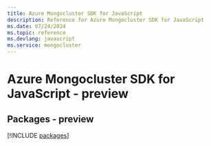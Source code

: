 ```yaml
---
title: Azure Mongocluster SDK for JavaScript
description: Reference for Azure Mongocluster SDK for JavaScript
ms.date: 07/24/2024
ms.topic: reference
ms.devlang: javascript
ms.service: mongocluster
---
```

# Azure Mongocluster SDK for JavaScript - preview
## Packages - preview
[!INCLUDE [packages](mongocluster-index.md)]